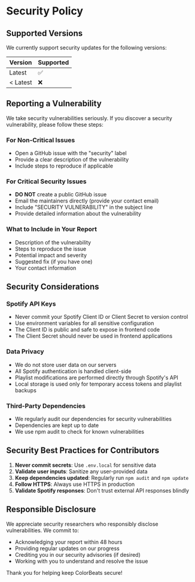 # Security Policy

## Supported Versions

We currently support security updates for the following versions:

| Version | Supported          |
| ------- | ------------------ |
| Latest  | :white_check_mark: |
| < Latest| :x:                |

## Reporting a Vulnerability

We take security vulnerabilities seriously. If you discover a security vulnerability, please follow these steps:

### For Non-Critical Issues
- Open a GitHub issue with the "security" label
- Provide a clear description of the vulnerability
- Include steps to reproduce if applicable

### For Critical Security Issues
- **DO NOT** create a public GitHub issue
- Email the maintainers directly (provide your contact email)
- Include "SECURITY VULNERABILITY" in the subject line
- Provide detailed information about the vulnerability

### What to Include in Your Report
- Description of the vulnerability
- Steps to reproduce the issue
- Potential impact and severity
- Suggested fix (if you have one)
- Your contact information

## Security Considerations

### Spotify API Keys
- Never commit your Spotify Client ID or Client Secret to version control
- Use environment variables for all sensitive configuration
- The Client ID is public and safe to expose in frontend code
- The Client Secret should never be used in frontend applications

### Data Privacy
- We do not store user data on our servers
- All Spotify authentication is handled client-side
- Playlist modifications are performed directly through Spotify's API
- Local storage is used only for temporary access tokens and playlist backups

### Third-Party Dependencies
- We regularly audit our dependencies for security vulnerabilities
- Dependencies are kept up to date
- We use npm audit to check for known vulnerabilities

## Security Best Practices for Contributors

1. **Never commit secrets**: Use `.env.local` for sensitive data
2. **Validate user inputs**: Sanitize any user-provided data
3. **Keep dependencies updated**: Regularly run `npm audit` and `npm update`
4. **Follow HTTPS**: Always use HTTPS in production
5. **Validate Spotify responses**: Don't trust external API responses blindly

## Responsible Disclosure

We appreciate security researchers who responsibly disclose vulnerabilities. We commit to:

- Acknowledging your report within 48 hours
- Providing regular updates on our progress
- Crediting you in our security advisories (if desired)
- Working with you to understand and resolve the issue

Thank you for helping keep ColorBeats secure!
